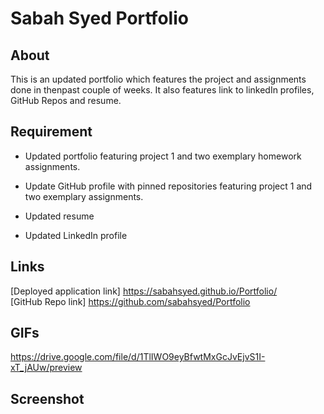 # Sabah Syed Portfolio 

## About
This is an updated portfolio which features the project and  assignments done in thenpast couple of weeks.
It also features link to linkedIn profiles, GitHub Repos and resume.

## Requirement

* Updated portfolio featuring project 1 and two exemplary homework assignments. 

* Update GitHub profile with pinned repositories featuring project 1 and two exemplary assignments. 

* Updated resume

* Updated LinkedIn profile

## Links
[Deployed application link] https://sabahsyed.github.io/Portfolio/ <br />
[GitHub Repo link]  https://github.com/sabahsyed/Portfolio

## GIFs
https://drive.google.com/file/d/1TlIWO9eyBfwtMxGcJvEjvS1I-xT_jAUw/preview


## Screenshot
